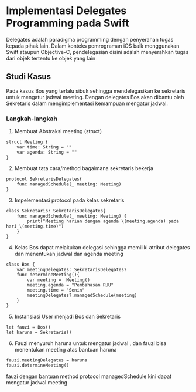 # Implementasi Delegates Programming pada Swift
Delegates adalah paradigma programming dengan penyerahan tugas kepada pihak lain. 
Dalam konteks pemrograman iOS baik menggunakan Swift ataupun Objective-C, 
pendelegasian disini adalah menyerahkan tugas dari objek tertentu ke objek yang lain

## Studi Kasus 

Pada kasus Bos yang terlalu sibuk sehingga mendelegasikan ke sekretaris untuk mengatur jadwal meeting. Dengan delegates Bos akan dibantu oleh
Sekretaris dalam mengimplementasi kemampuan mengatur jadwal. 
### Langkah-langkah 

1. Membuat Abstraksi meeting (struct)

```
struct Meeting {
    var time: String = ""
    var agenda: String = ""
}
```
2. Membuat tata cara/method bagaimana sekretaris bekerja

```
protocol SekretarisDelegates{
    func managedSchedule(_ meeting: Meeting)
}
```
3. Impelementasi protocol pada kelas sekretaris

```
class Sekretaris: SekretarisDelegates{
    func managedSchedule(_ meeting: Meeting) {
        print("Meeting harian dengan agenda \(meeting.agenda) pada hari \(meeting.time)")
    }
}
```
4. Kelas Bos dapat melakukan delegasi sehingga memiliki atribut delegates dan menentukan jadwal dan agenda meeting

```
class Bos {
    var meetingDelegates: SekretarisDelegates?
    func determineMeeting(){
        var meeting =  Meeting()
        meeting.agenda = "Pembahasan RUU"
        meeting.time = "Senin"
        meetingDelegates?.managedSchedule(meeting)
    }
}
```
5. Instansiasi User menjadi Bos dan Sekretaris

```
let fauzi = Bos()
let haruna = Sekretaris()
```
6. Fauzi menyuruh haruna untuk mengatur jadwal , dan fauzi bisa menentukan meeting atas bantuan haruna
```
fauzi.meetingDelegates = haruna
fauzi.determineMeeting()
```
fauzi dengan bantuan method protocol managedSchedule kini dapat mengatur jadwal meeting

